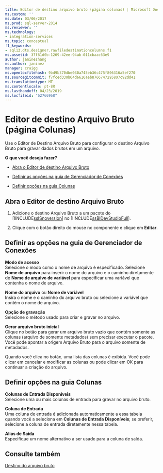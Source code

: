 ```yaml
---
title: Editor de destino arquivo bruto (página colunas) | Microsoft Docs
ms.custom: ''
ms.date: 03/06/2017
ms.prod: sql-server-2014
ms.reviewer: ''
ms.technology:
- integration-services
ms.topic: conceptual
f1_keywords:
- sql12.dts.designer.rawfiledestinationcolumns.f1
ms.assetid: 37f61d0b-1269-42ee-94ab-011cbaac63e9
author: janinezhang
ms.author: janinez
manager: craigg
ms.openlocfilehash: 9bd9b370dbe030a745eb36c475f806316a5ef270
ms.sourcegitcommit: f7fced330b64d6616aeb8766747295807c92dd41
ms.translationtype: MT
ms.contentlocale: pt-BR
ms.lasthandoff: 04/23/2019
ms.locfileid: "62766968"
---
```

# <a name="raw-file-destination-editor-columns-page"></a>Editor de destino Arquivo Bruto (página Colunas)
  Use o Editor de Destino Arquivo Bruto para configurar o destino Arquivo Bruto para gravar dados brutos em um arquivo.  
  
 **O que você deseja fazer?**  
  
-   [Abra o Editor de destino Arquivo Bruto](#open)  
  
-   [Definir as opções na guia de Gerenciador de Conexões](#connection)  
  
-   [Definir opções na guia Colunas](#mapping)  
  
##  <a name="open"></a> Abra o Editor de destino Arquivo Bruto  
  
1.  Adicione o destino Arquivo Bruto a um pacote do [!INCLUDE[ssISnoversion](../includes/ssisnoversion-md.md)] no [!INCLUDE[ssBIDevStudioFull](../includes/ssbidevstudiofull-md.md)].  
  
2.  Clique com o botão direito do mouse no componente e clique em **Editar**.  
  
##  <a name="connection"></a> Definir as opções na guia de Gerenciador de Conexões  
 **Modo de acesso**  
 Selecione o modo como o nome de arquivo é especificado. Selecione **Nome de arquivo** para inserir o nome do arquivo e o caminho diretamente de **Nome de arquivo de variável** para especificar uma variável que contenha o nome de arquivo.  
  
 **Nome do arquivo** ou **Nome de variável**  
 Insira o nome e o caminho do arquivo bruto ou selecione a variável que contém o nome de arquivo.  
  
 **Opção de gravação**  
 Selecione o método usado para criar e gravar no arquivo.  
  
 **Gerar arquivo bruto inicial**  
 Clique no botão para gerar um arquivo bruto vazio que contém somente as colunas (arquivo de somente metadados) sem precisar executar o pacote. Você pode apontar a origem Arquivo Bruto para o arquivo somente de metadados.  
  
 Quando você clica no botão, uma lista das colunas é exibida. Você pode clicar em cancelar e modificar as colunas ou pode clicar em OK para continuar a criação do arquivo.  
  
##  <a name="mapping"></a> Definir opções na guia Colunas  
 **Colunas de Entrada Disponíveis**  
 Selecione uma ou mais colunas de entrada para gravar no arquivo bruto.  
  
 **Coluna de Entrada**  
 Uma coluna de entrada é adicionada automaticamente a essa tabela quando você a seleciona em **Colunas de Entrada Disponíveis**; se preferir, selecione a coluna de entrada diretamente nessa tabela.  
  
 **Alias de Saída**  
 Especifique um nome alternativo a ser usado para a coluna de saída.  
  
## <a name="see-also"></a>Consulte também  
 [Destino do arquivo bruto](data-flow/raw-file-destination.md)  
  
  
